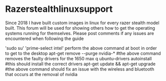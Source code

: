 # Razerstealthlinuxsupport
Since 2018 I have built custom images in linux for every razer stealth model built. This forum will be used for showing others how to get the operating systems running for themselves. Please post comments if any issues are encountered when following the guide 


'sudo su'
'prime-select intel'
perform the above command at boot in order to get to the desktop
apt-get remove --purge nvidia-*
#the above command removes the faulty drivers for the 1650 max q
ubuntu-drivers autoinstall
#this should install the correct drivers
apt-get update && apt-get upgrade 
#the above command should fix an issue with the wireless and bluetooth that occurs at the removal of nvidia

